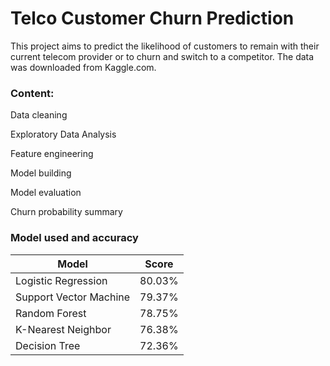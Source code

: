 # Telco Customer Churn Prediction

This project aims to predict the likelihood of customers to remain with their current telecom provider or to churn and switch to a competitor. The data was downloaded from Kaggle.com. 

### Content:

Data cleaning

Exploratory Data Analysis

Feature engineering

Model building

Model evaluation

Churn probability summary



### Model used and accuracy 

|Model | Score|
|------|--------|
|Logistic Regression |	80.03%|
|Support Vector Machine	| 79.37%|
|Random Forest | 78.75%|
|K-Nearest Neighbor	|76.38%|
|Decision Tree	|72.36%|
